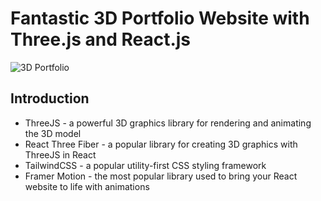 # Fantastic 3D Portfolio Website with Three.js and React.js
![3D Portfolio](https://i.ibb.co/9ykhLtM/Thumbnail.png)

## Introduction

- ThreeJS - a powerful 3D graphics library for rendering and animating the 3D model
- React Three Fiber - a popular library for creating 3D graphics with ThreeJS in React
- TailwindCSS - a popular utility-first CSS styling framework
- Framer Motion - the most popular library used to bring your React website to life with animations
